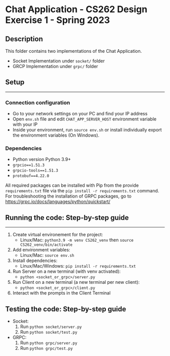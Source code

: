 # Chat Application - CS262 Design Exercise 1 - Spring 2023

## Description
This folder contains two implementations of the Chat Application. 
- Socket Implementation under `socket/` folder
- GRCP Implementation under `grpc/` folder


## Setup
-----------

### Connection configuration
- Go to your network settings on your PC and find your IP address
- Open `env.sh` file and edit `CHAT_APP_SERVER_HOST` environment variable with your IP
- Inside your environment, run `source env.sh` or install individually export the environment variables (On Windows).

### Dependencies
- Python version Python 3.9+
- `grpcio==1.51.3`
- `grpcio-tools==1.51.3`
- `protobuf==4.22.0`

All required packages can be installed with Pip from the provide `requirements.txt` file via the `pip install -r requirements.txt` command.
For troubleshooting the installation of GRPC packages, go to https://grpc.io/docs/languages/python/quickstart/

## Running the code: Step-by-step guide
---------------------------------------
1. Create virtual environement for the project:
    - Linux/Mac: `python3.9 -m venv CS262_venv` then `source CS262_venv/bin/activate`
2. Add environment variables:
    - Linux/Mac: `source env.sh`
3. Install dependencies:
    - Linux/Mac/Windows: `pip install -r requirements.txt`
4. Run Server on a new terminal (with venv activated):
    - `python <socket_or_grpc>/server.py`
5. Run Client on a new terminal (a new terminal per new client):
    - `python <socket_or_grpc>/client.py`
6. Interact with the prompts in the Client Terminal


## Testing the code: Step-by-step guide
- Socket:
    1. Run `python socket/server.py`
    2. Run `python socket/test.py`
- GRPC:
    1. Run `python grpc/server.py`
    2. Run `python grpc/test.py`





